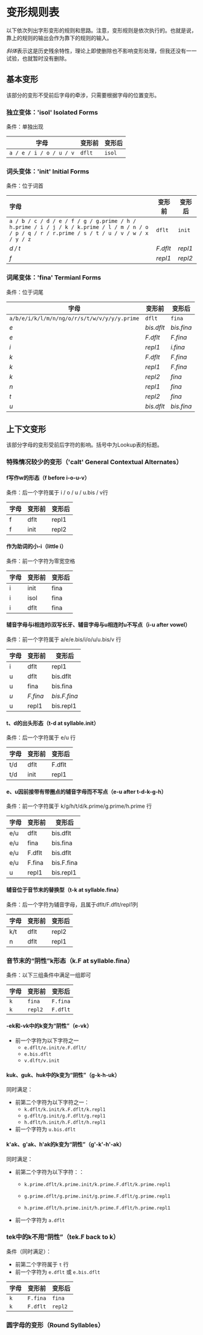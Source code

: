 # 变形规则表

以下依次列出字形变形的规则和思路。注意，变形规则是依次执行的。也就是说，靠上的规则的输出会作为靠下的规则的输入。

*斜体*表示这是历史残余特性，理论上即使删除也不影响变形处理，但我还没有一一试验，也就暂时没有删除。

## 基本变形

该部分的变形不受前后字母的牵涉，只需要根据字母的位置变形。

### 独立变体：'isol' Isolated Forms

条件：单独出现

| 字母                    | 变形前 | 变形后 |
| ----------------------- | ------ | ------ |
| `a / e / i / o / u / v` | `dflt` | `isol` |

### 词头变体：'init' Initial Forms

条件：位于词首

| 字母                                                         | 变形前   | 变形后  |
| :----------------------------------------------------------- | -------- | ------- |
| `a / b / c / d / e / f / g / g.prime / h / h.prime / i / j / k / k.prime / l / m / n / o / p / q / r / r.prime / s / t / u / v / w / x / y / z` | `dflt`   | `init`  |
| *d / t*                                                      | *F.dflt* | *repl1* |
| *f*                                                          | *repl1*  | *repl2* |

### 词尾变体：'fina' Termianl Forms

条件：位于词尾

| 字母                                         | 变形前     | 变形后     |
| -------------------------------------------- | ---------- | ---------- |
| `a/b/e/i/k/l/m/n/ng/o/r/s/t/w/v/y/y/y.prime` | `dflt`     | `fina`     |
| *e*                                          | *bis.dflt* | *bis.fina* |
| *e*                                          | *F.dflt*   | *F.fina*   |
| *i*                                          | *repl1*    | *i.fina*   |
| *k*                                          | *F.dflt*   | *F.fina*   |
| *k*                                          | *repl1*    | *F.fina*   |
| *k*                                          | *repl2*    | *fina*     |
| *n*                                          | *repl1*    | *fina*     |
| *t*                                          | *repl2*    | *fina*     |
| *u*                                          | *bis.dflt* | *bis.fina* |

## 上下文变形

该部分字母的变形受前后字符的影响。括号中为Lookup表的标题。

### 特殊情况较少的变形（'calt' General Contextual Alternates）

#### f写作w的形态（f before i-o-u-v）

条件：后一个字符属于 i / o / u / u.bis / v行

| 字母 | 变形前 | 变形后 |
| ---- | ------ | ------ |
| f    | dflt   | repl1  |
| f    | init   | repl2  |

#### 作为助词的小-i（little i）

条件：前一个字符为零宽空格

| 字母 | 变形前 | 变形后 |
| ---- | ------ | ------ |
| i    | init   | fina   |
| i    | isol   | fina   |
| i    | dflt   | fina   |

#### 辅音字母与i相连时i双写长牙、辅音字母与u相连时u不写点（i-u after vowel）

条件：前一个字符属于 a/e/e.bis/i/o/u/u.bis/v 行

| 字母 | 变形前   | 变形后       |
| ---- | -------- | ------------ |
| i    | dflt     | repl1        |
| u    | dflt     | bis.dflt     |
| u    | fina     | bis.fina     |
| *u*  | *F.fina* | *bis.F.fina* |
| u    | repl1    | bis.repl1    |

#### t、d的出头形态（t-d at syllable.init）

条件：后一个字符属于 e/u 行

| 字母 | 变形前 | 变形后 |
| ---- | ------ | ------ |
| t/d  | dflt   | F.dflt |
| t/d  | init   | repl1  |

#### e、u因前接带有带圈点的辅音字母而不写点（e-u after t-d-k-g-h）

条件：前一个字符属于 k/g/h/t/d/k.prime/g.prime/h.prime 行

| 字母 | 变形前 | 变形后     |
| ---- | ------ | ---------- |
| e/u  | dflt   | bis.dflt   |
| e/u  | fina   | bis.fina   |
| e/u  | F.dflt | bis.dflt   |
| e/u  | F.fina | bis.F.fina |
| u    | repl1  | bis.repl1  |

#### 辅音位于音节末的替换型（t-k at syllable.fina）

条件：后一个字符为辅音字母，且属于dflt/F.dflt/repl1列

| 字母 | 变形前 | 变形后 |
| ---- | ------ | ------ |
| k/t  | dflt   | repl2  |
| n    | dflt   | repl1  |

### 音节末的“阴性”k形态（k.F at syllable.fina）

条件：以下三组条件中满足一组即可

| 字母 | 变形前  | 变形后   |
| ---- | ------- | -------- |
| `k`  | `fina`  | `F.fina` |
| `k`  | `repl2` | `F.dflt` |

#### -ek和-vk中的k变为“阴性”（e-vk）

- 前一个字符为以下字符之一
  - `e.dflt/e.init/e.F.dflt/`
  - `e.bis.dflt`
  - `v.dlft/v.init`

#### kuk、guk、huk中的k变为“阴性”（g-k-h-uk）

同时满足：

- 前第二个字符为以下字符之一：
  - `k.dflt/k.init/k.F.dflt/k.repl1` 
  - `g.dflt/g.init/g.F.dflt/g.repl1` 
  - `h.dflt/h.init/h.F.dflt/h.repl1`
- 前一个字符为 `u.bis.dflt`

#### k'ak、g'ak、h'ak的k变为“阴性”（g'-k'-h'-ak）

同时满足：

- 前第二个字符为以下字符：：

  - `k.prime.dflt/k.prime.init/k.prime.F.dflt/k.prime.repl1`

  - `g.prime.dflt/g.prime.init/g.prime.F.dflt/g.prime.repl1`

  - `h.prime.dflt/h.prime.init/h.prime.F.dflt/h.prime.repl1`

- 前一个字符为 `a.dflt`

### tek中的k不用“阴性”（tek.F back to k）

条件（同时满足）：

- 前第二个字符属于 `t` 行
- 前一个字符为 `e.dflt` 或 `e.bis.dflt`

| 字母 | 变形前   | 变形后  |
| ---- | -------- | ------- |
| `k`  | `F.fina` | `fina`  |
| `k`  | `F.dflt` | `repl2` |

### 圆字母的变形（Round Syllables）

